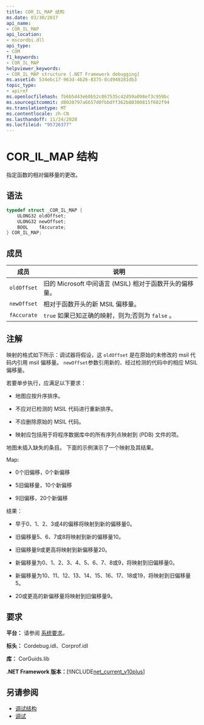 ```yaml
---
title: COR_IL_MAP 结构
ms.date: 03/30/2017
api_name:
- COR_IL_MAP
api_location:
- mscordbi.dll
api_type:
- COM
f1_keywords:
- COR_IL_MAP
helpviewer_keywords:
- COR_IL_MAP structure [.NET Framework debugging]
ms.assetid: 534ebc17-963d-4b26-8375-8cd940281db3
topic_type:
- apiref
ms.openlocfilehash: fb6b5d43e60b52c867535c42d59a098ef3c959bc
ms.sourcegitcommit: d8020797a6657d0fbbdff362b80300815f682f94
ms.translationtype: MT
ms.contentlocale: zh-CN
ms.lasthandoff: 11/24/2020
ms.locfileid: "95726377"
---
```

# <a name="cor_il_map-structure"></a>COR_IL_MAP 结构

指定函数的相对偏移量的更改。  
  
## <a name="syntax"></a>语法  
  
```cpp  
typedef struct _COR_IL_MAP {  
    ULONG32 oldOffset;
    ULONG32 newOffset;
    BOOL    fAccurate;  
} COR_IL_MAP;  
```  
  
## <a name="members"></a>成员  
  
|成员|说明|  
|------------|-----------------|  
|`oldOffset`|旧的 Microsoft 中间语言 (MSIL) 相对于函数开头的偏移量。|  
|`newOffset`|相对于函数开头的新 MSIL 偏移量。|  
|`fAccurate`|`true` 如果已知正确的映射，则为;否则为 `false` 。|  
  
## <a name="remarks"></a>注解  

 映射的格式如下所示：调试器将假设，这 `oldOffset` 是在原始的未修改的 msil 代码内引用 msil 偏移量。 `newOffset`参数引用新的、经过检测的代码中的相应 MSIL 偏移量。  
  
 若要单步执行，应满足以下要求：  
  
- 地图应按升序排序。  
  
- 不应对已检测的 MSIL 代码进行重新排序。  
  
- 不应删除原始的 MSIL 代码。  
  
- 映射应包括用于将程序数据库中的所有序列点映射到 (PDB) 文件的项。  
  
 地图未插入缺失的条目。 下面的示例演示了一个映射及其结果。  
  
 Map:  
  
- 0个旧偏移，0个新偏移  
  
- 5旧偏移量，10个新偏移  
  
- 9旧偏移，20个新偏移  
  
 结果：  
  
- 早于0、1、2、3或4的偏移将映射到新的偏移量0。  
  
- 旧偏移量5、6、7或8将映射到新的偏移量10。  
  
- 旧偏移量9或更高将映射到新偏移量20。  
  
- 新偏移量为0、1、2、3、4、5、6、7、8或9，将映射到旧偏移量0。  
  
- 新偏移量为10、11、12、13、14、15、16、17、18或19，将映射到旧偏移量5。  
  
- 20或更高的新偏移量将映射到旧偏移量9。  
  
## <a name="requirements"></a>要求  

 **平台：** 请参阅 [系统要求](../../get-started/system-requirements.md)。  
  
 **标头：** Cordebug.idl、Corprof.idl  
  
 **库：** CorGuids.lib  
  
 **.NET Framework 版本：**[!INCLUDE[net_current_v10plus](../../../../includes/net-current-v10plus-md.md)]  
  
## <a name="see-also"></a>另请参阅

- [调试结构](debugging-structures.md)
- [调试](index.md)
